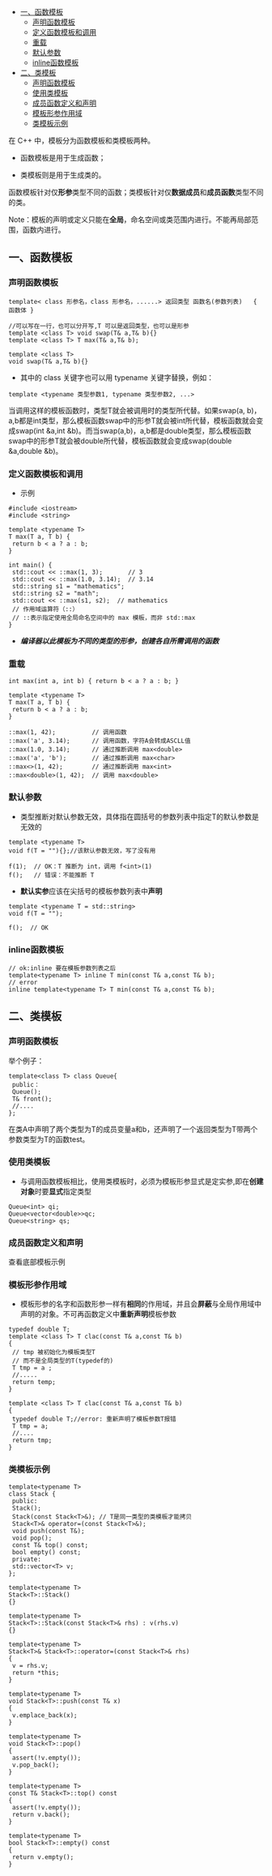 - [一、函数模板](#一-函数模板)
    - [声明函数模板](#声明函数模板)
    - [定义函数模板和调用](#定义函数模板和调用)
    - [重载](#重载)
    - [默认参数](#默认参数)
    - [inline函数模板](#inline函数模板)
- [二、类模板](#二-类模板)
    - [声明函数模板](#声明函数模板-2)
    - [使用类模板](#使用类模板)
    - [成员函数定义和声明](#成员函数定义和声明)
    - [模板形参作用域](#模板形参作用域)
    - [类模板示例](#类模板示例)

在 C++ 中，模板分为函数模板和类模板两种。

- 函数模板是用于生成函数；
    
- 类模板则是用于生成类的。
    

函数模板针对仅**形参**类型不同的函数；类模板针对仅**数据成员**和**成员函数**类型不同的类。

Note：模板的声明或定义只能在**全局**，命名空间或类范围内进行。不能再局部范围，函数内进行。

## 一、函数模板

### 声明函数模板

```
template< class 形参名，class 形参名，......> 返回类型 函数名(参数列表)   { 函数体 }
```

```
//可以写在一行，也可以分开写,T 可以是返回类型，也可以是形参
template <class T> void swap(T& a,T& b){}
template <class T> T max(T& a,T& b);
​
template <class T> 
void swap(T& a,T& b){}
```

- 其中的 class 关键字也可以用 typename 关键字替换，例如：

```
template <typename 类型参数1, typename 类型参数2, ...>
```

当调用这样的模板函数时，类型T就会被调用时的类型所代替。如果swap(a, b)，a,b都是int类型，那么模板函数swap中的形参T就会被int所代替，模板函数就会变成swap(int &a,int &b)。而当swap(a,b)，a,b都是double类型，那么模板函数swap中的形参T就会被double所代替，模板函数就会变成swap(double &a,double &b)。

### 定义函数模板和调用

- 示例

```
#include <iostream>
#include <string>
​
template <typename T>
T max(T a, T b) {
 return b < a ? a : b;
}
​
int main() {
 std::cout << ::max(1, 3);       // 3
 std::cout << ::max(1.0, 3.14);  // 3.14
 std::string s1 = "mathematics";
 std::string s2 = "math";
 std::cout << ::max(s1, s2);  // mathematics
 // 作用域运算符（::）
 // ::表示指定使用全局命名空间中的 max 模板，而非 std::max
}
```

- ***编译器以此模板为不同的类型的形参，创建各自所需调用的函数***

### 重载

```
int max(int a, int b) { return b < a ? a : b; }
​
template <typename T>
T max(T a, T b) {
 return b < a ? a : b;
}
​
::max(1, 42);          // 调用函数
::max('a', 3.14);      // 调用函数，字符A会转成ASCLL值
::max(1.0, 3.14);      // 通过推断调用 max<double>
::max('a', 'b');       // 通过推断调用 max<char>
::max<>(1, 42);        // 通过推断调用 max<int>
::max<double>(1, 42);  // 调用 max<double>
```

### 默认参数

- 类型推断对默认参数无效，具体指在圆括号的参数列表中指定T的默认参数是无效的

```
template <typename T>
void f(T = ""){};//该默认参数无效，写了没有用
​
f(1);  // OK：T 推断为 int，调用 f<int>(1)
f();   // 错误：不能推断 T
```

- **默认实参**应该在尖括号的模板参数列表中**声明**

```
template <typename T = std::string>
void f(T = "");
​
f();  // OK
```

### inline函数模板

```
// ok:inline 要在模板参数列表之后
template<typename T> inline T min(const T& a,const T& b);
// error
inline template<typename T> T min(const T& a,const T& b);
```

## 二、类模板

### 声明函数模板

举个例子：

```
template<class T> class Queue{
 public：
 Queue();
 T& front();
 //....
};
```

在类A中声明了两个类型为T的成员变量a和b，还声明了一个返回类型为T带两个参数类型为T的函数test。

### 使用类模板

- 与调用函数模板相比，使用类模板时，必须为模板形参显式是定实参,即在**创建对象**时要**显式**指定类型

```
Queue<int> qi;
Queue<vector<double>>qc;
Queue<string> qs;
```

### 成员函数定义和声明

查看底部模板示例

### 模板形参作用域

- 模板形参的名字和函数形参一样有**相同**的作用域，并且会**屏蔽**与全局作用域中声明的对象。不可再函数定义中**重新声明**模板参数

```
typedef double T;
template <class T> T clac(const T& a,const T& b)
{
 // tmp 被初始化为模板类型T
 // 而不是全局类型的T(typedef的)
 T tmp = a ;
 //.....
 return temp;
}
```

```
template <class T> T clac(const T& a,const T& b)
{
 typedef double T;//error: 重新声明了模板参数T报错
 T tmp = a;
 //....
 return tmp;
}
```

### 类模板示例

```
template<typename T>
class Stack {
 public:
 Stack();
 Stack(const Stack<T>&); // T是同一类型的类模板才能拷贝
 Stack<T>& operator=(const Stack<T>&);
 void push(const T&);
 void pop();
 const T& top() const;
 bool empty() const;
 private:
 std::vector<T> v;
};
​
template<typename T>
Stack<T>::Stack()
{}
​
template<typename T>
Stack<T>::Stack(const Stack<T>& rhs) : v(rhs.v)
{}
​
template<typename T>
Stack<T>& Stack<T>::operator=(const Stack<T>& rhs)
{
 v = rhs.v;
 return *this;
}
​
template<typename T>
void Stack<T>::push(const T& x)
{
 v.emplace_back(x);
}
​
template<typename T>
void Stack<T>::pop()
{
 assert(!v.empty());
 v.pop_back();
}
​
template<typename T>
const T& Stack<T>::top() const
{
 assert(!v.empty());
 return v.back();
}
​
template<typename T>
bool Stack<T>::empty() const
{
 return v.empty();
}
```